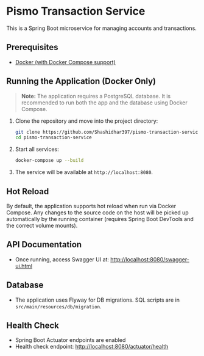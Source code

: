 # Pismo Transaction Service

This is a Spring Boot microservice for managing accounts and transactions.

## Prerequisites
- [Docker (with Docker Compose support)](https://www.docker.com/products/docker-desktop/)



## Running the Application (Docker Only)
> **Note:** The application requires a PostgreSQL database. It is recommended to run both the app and the database using Docker Compose.

1. Clone the repository and move into the project directory:
   ```sh
   git clone https://github.com/Shashidhar397/pismo-transaction-service.git
   cd pismo-transaction-service
   ```
2. Start all services:
   ```sh
   docker-compose up --build
   ```
3. The service will be available at `http://localhost:8080`.


## Hot Reload
By default, the application supports hot reload when run via Docker Compose. Any changes to the source code on the host will be picked up automatically by the running container (requires Spring Boot DevTools and the correct volume mounts).

## API Documentation
- Once running, access Swagger UI at: [http://localhost:8080/swagger-ui.html](http://localhost:8080/swagger-ui/index.html)

## Database
- The application uses Flyway for DB migrations. SQL scripts are in `src/main/resources/db/migration`.

## Health Check
- Spring Boot Actuator endpoints are enabled
- Health check endpoint: [http://localhost:8080/actuator/health](http://localhost:8080/actuator/health)
